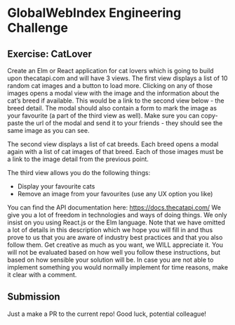 # GlobalWebIndex Engineering Challenge

## Exercise: CatLover

Create an Elm or React application for cat lovers which is going to build upon thecatapi.com and will have 3 views.
The first view displays a list of 10 random cat images and a button to load more. Clicking on any of those images opens a modal view with the image and the information about the cat’s breed if available. This would be a link to the second view below - the breed detail. The modal should also contain a form to mark the image as your favourite (a part of the third view as well). Make sure you can copy-paste the url of the modal and send it to your friends - they should see the same image as you can see.

The second view displays a list of cat breeds. Each breed opens a modal again with a list of cat images of that breed. Each of those images must be a link to the image detail from the previous point.

The third view allows you do the following things:

-   Display your favourite cats
-   Remove an image from your favourites (use any UX option you like)

You can find the API documentation here: https://docs.thecatapi.com/
We give you a lot of freedom in technologies and ways of doing things. We only insist on you using React.js or the Elm language. Note that we have omitted a lot of details in this description which we hope you will fill in and thus prove to us that you are aware of industry best practices and that you also follow them. Get creative as much as you want, we WILL appreciate it. You will not be evaluated based on how well you follow these instructions, but based on how sensible your solution will be. In case you are not able to implement something you would normally implement for time reasons, make it clear with a comment.

## Submission

Just a make a PR to the current repo!
Good luck, potential colleague!
